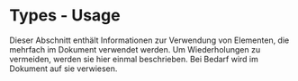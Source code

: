 # Types - Usage

Dieser Abschnitt enthält Informationen zur Verwendung von Elementen, die
mehrfach im Dokument verwendet werden. Um Wiederholungen zu vermeiden, werden sie
hier einmal beschrieben. Bei Bedarf wird im Dokument auf sie verwiesen.